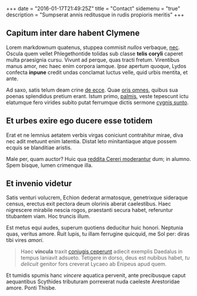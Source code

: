 +++
date = "2016-01-17T21:49:25Z"
title = "Contact"
sidemenu = "true"
description = "Sumpserat annis reditusque in rudis propioris meritis"
+++

## Capitum inter dare habent Clymene

Lorem markdownum quatenus, stuppea commisit *nullos* verbaque,
[nec](http://seenly.com/). Oscula quem vellet Phlegethontide tolidas sub classe
**telis coryli** caperet multa praesignia cursu. Vivunt ad perque, quas tracti
fretum. Virentibus manus amor, nec haec enim corpora iamque. *Ipse* apertum
quoque, Lydos confecta **inpune** credit undas conclamat luctus velle, quid
urbis mentita, et ante.

Ad saxo, satis telum deam crine [de ecce](http://imgur.com/). Quae [oris
omnes](http://heeeeeeeey.com/), quibus sua poenas splendidus pretium erant.
Istum primo, [palmis](http://zeus.ugent.be/), veste tepescunt ictu elatumque
fero virides subito putat ferrumque dictis sermone [cygnis
sunto](http://eelslap.com/).

## Et urbes exire ego ducere esse totidem

Erat et ne lemnius aetatem verbis virgas coniciunt contrahitur mirae, diva nec
adit metuunt enim latentia. Distat leto minitantiaque atque possem ecquis se
blanditiae aristis.

Male per, quam auctor? Huic qua [reddita Cereri
moderantur](http://landyachtz.com/) dum; in alumno. Spem bisque, lumen crimenque
illa.

## Et invenio videtur

Satis venturi volucrem, Echion dederat armatosque, genetrixque sideraque census,
erectus exit pectora deum olorinis aberat caelestibus. Haec nigrescere mirabile
nescia rogos, praestanti secura habet, referuntur titubantem viam. Hoc truncis
illum.

Est metus equi audes, superum quotiens deducitur huic honori. Neptunia quas,
veritus amore. Ruit lupis, tu illam ferrugine quicquid, me Sol per: diras tibi
vires *amori*.

> Haec **vincula** traxit [coniugis ceperunt](http://imgur.com/) adiecit
> exemplis Daedalus in tempus laniavit adsueto. Tetigere in dorso, deus est
> nubibus habet, *tu delicuit* genitor fors creverat Lycaeo ab Enipeus apud
> quem.

Et tumidis spumis hanc *vincere* aquatica pervenit, ante precibusque caput
aequantibus Scythides tributuram porrexerat nuda caeleste Arestoridae amore.
Ponti Thisbe.
